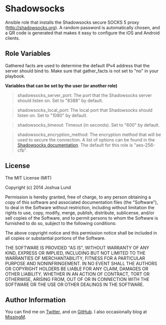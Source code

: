 Shadowsocks
========

Ansible role that installs the Shadowsocks secure SOCKS 5 proxy (http://shadowsocks.org). A random password is automatically chosen, and a QR code is generated that makes it easy to configure the iOS and Android clients.

Role Variables
--------------

Gathered facts are used to determine the default IPv4 address that the server should bind to. Make sure that gather_facts is not set to "no" in your playbook.

**Variables that can be set by the user (or another role)**

> shadowsocks_server_port: The port that the Shadowsocks server should listen on. Set to "8388" by default.

> shadowsocks_local_port: The local port that Shadowsocks should listen on. Set to "1080" by default.

> shadowsocks_timeout: Timeout (in seconds). Set to "600" by default.

> shadowsocks_encryption_method: The encryption method that will be used to secure the connection. A list of options can be found in the [Shadowsocks documentation](https://github.com/clowwindy/shadowsocks). The default for this role is "aes-256-cfb".

License
-------

The MIT License (MIT)

Copyright (c) 2014 Joshua Lund

Permission is hereby granted, free of charge, to any person obtaining a copy of this software and associated documentation files (the "Software"), to deal in the Software without restriction, including without limitation the rights to use, copy, modify, merge, publish, distribute, sublicense, and/or sell copies of the Software, and to permit persons to whom the Software is furnished to do so, subject to the following conditions:

The above copyright notice and this permission notice shall be included in all copies or substantial portions of the Software.

THE SOFTWARE IS PROVIDED "AS IS", WITHOUT WARRANTY OF ANY KIND, EXPRESS OR IMPLIED, INCLUDING BUT NOT LIMITED TO THE WARRANTIES OF MERCHANTABILITY, FITNESS FOR A PARTICULAR PURPOSE AND NONINFRINGEMENT. IN NO EVENT SHALL THE AUTHORS OR COPYRIGHT HOLDERS BE LIABLE FOR ANY CLAIM, DAMAGES OR OTHER LIABILITY, WHETHER IN AN ACTION OF CONTRACT, TORT OR OTHERWISE, ARISING FROM, OUT OF OR IN CONNECTION WITH THE SOFTWARE OR THE USE OR OTHER DEALINGS IN THE SOFTWARE.

Author Information
------------------

You can find me on [Twitter](https://twitter.com/joshualund), and on [GitHub](https://github.com/jlund/). I also occasionally blog at [MissingM](http://missingm.co).
